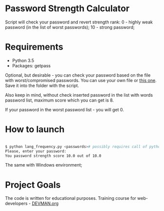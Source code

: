 # Password Strength Calculator

Script will check your password and revert strength rank:
 0 - highly weak password (in the list of worst passwords);
 10 - strong password;

 # Requirements

  - Python 3.5
  - Packages: getpass

Optional, but desirable - you can check your password based on the file with worst/compromised passwords. You can use your own file or [this one](https://raw.githubusercontent.com/danielmiessler/SecLists/master/Passwords/500-worst-passwords.txt'). Save it into the folder with the script.

Also keep in mind, without check inserted password in the list with words password list, maximum score which you can get is 8.

If your password in the worst password list - you will get 0.


# How to launch

  ```bash

  $ python lang_frequency.py <passwords># possibly requires call of python3 executive instead of just python
  Please, enter your password:
  You password strength score 10.0 out of 10.0
  ```

  The same with Windows environment;


# Project Goals

The code is written for educational purposes. Training course for web-developers - [DEVMAN.org](https://devman.org)

